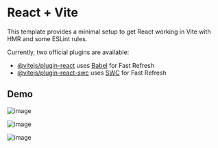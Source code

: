 # React + Vite

This template provides a minimal setup to get React working in Vite with HMR and some ESLint rules.

Currently, two official plugins are available:

- [@vitejs/plugin-react](https://github.com/vitejs/vite-plugin-react/blob/main/packages/plugin-react/README.md) uses [Babel](https://babeljs.io/) for Fast Refresh
- [@vitejs/plugin-react-swc](https://github.com/vitejs/vite-plugin-react-swc) uses [SWC](https://swc.rs/) for Fast Refresh


## Demo

![image](https://github.com/RidhikaJoshi/Background_Changer/assets/92508014/00d66532-bb91-4e9d-a5d3-c5a62ced3338)


![image](https://github.com/RidhikaJoshi/Background_Changer/assets/92508014/85dbaec0-dd30-4ca1-b6ba-65000f2bd6d9)


![image](https://github.com/RidhikaJoshi/Background_Changer/assets/92508014/de397a91-8632-4f6b-8d46-1b27058a5cb5)

